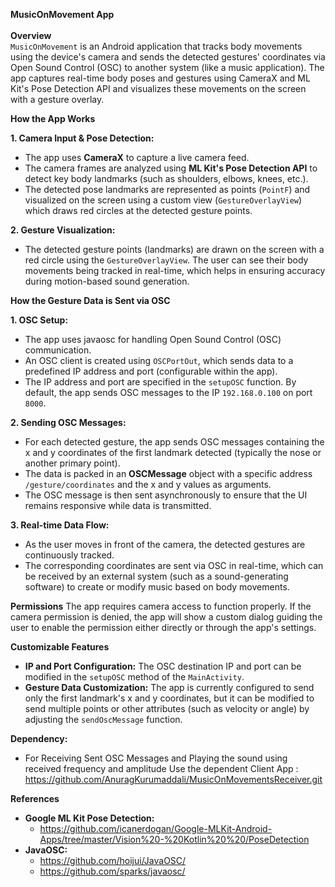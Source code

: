 **MusicOnMovement App**<br/><br/>
**Overview**<br/>
`MusicOnMovement` is an Android application that tracks body movements using the device's camera and sends the detected gestures' coordinates via Open Sound Control (OSC) to another system (like a music application). The app captures real-time body poses and gestures using CameraX and ML Kit's Pose Detection API and visualizes these movements on the screen with a gesture overlay.

**How the App Works**<br/>

**1. Camera Input & Pose Detection:**<br/>

- The app uses **CameraX** to capture a live camera feed.<br/>
- The camera frames are analyzed using **ML Kit's Pose Detection API** to detect key body landmarks (such as shoulders, elbows, knees, etc.).<br/>
- The detected pose landmarks are represented as points (`PointF`) and visualized on the screen using a custom view (`GestureOverlayView`) which draws red circles at the detected gesture points.<br/>

**2. Gesture Visualization:**<br/>

- The detected gesture points (landmarks) are drawn on the screen with a red circle using the `GestureOverlayView`. The user can see their body movements being tracked in real-time, which helps in ensuring accuracy during motion-based sound generation.

**How the Gesture Data is Sent via OSC**<br/>

**1. OSC Setup:**

- The app uses javaosc for handling Open Sound Control (OSC) communication.
- An OSC client is created using `OSCPortOut`, which sends data to a predefined IP address and port (configurable within the app).
- The IP address and port are specified in the `setupOSC` function. By default, the app sends OSC messages to the IP `192.168.0.100` on port `8000`.<br/>

**2. Sending OSC Messages:**

- For each detected gesture, the app sends OSC messages containing the x and y coordinates of the first landmark detected (typically the nose or another primary point).
- The data is packed in an **OSCMessage** object with a specific address `/gesture/coordinates` and the x and y values as arguments.
- The OSC message is then sent asynchronously to ensure that the UI remains responsive while data is transmitted.<br/>

**3. Real-time Data Flow:**

- As the user moves in front of the camera, the detected gestures are continuously tracked.
- The corresponding coordinates are sent via OSC in real-time, which can be received by an external system (such as a sound-generating software) to create or modify music based on body movements.<br/>

**Permissions**
The app requires camera access to function properly. If the camera permission is denied, the app will show a custom dialog guiding the user to enable the permission either directly or through the app's settings.

**Customizable Features**
- **IP and Port Configuration:** The OSC destination IP and port can be modified in the `setupOSC` method of the `MainActivity`.<br/>
- **Gesture Data Customization:** The app is currently configured to send only the first landmark's x and y coordinates, but it can be modified to send multiple points or other attributes (such as velocity or angle) by adjusting the `sendOscMessage` function.

**Dependency:** <br/>
- For Receiving Sent OSC Messages and Playing the sound using received frequency and amplitude Use the dependent Client App : https://github.com/AnuragKurumaddali/MusicOnMovementsReceiver.git

**References**
- **Google ML Kit Pose Detection:**
  * https://github.com/icanerdogan/Google-MLKit-Android-Apps/tree/master/Vision%20-%20Kotlin%20%20/PoseDetection
- **JavaOSC:**
  * https://github.com/hoijui/JavaOSC/
  * https://github.com/sparks/javaosc/
